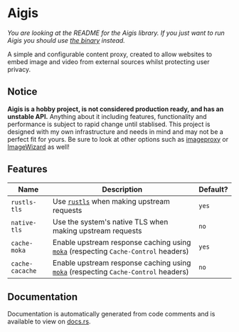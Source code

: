 # Aigis

*You are looking at the README for the Aigis library. If you just want to run Aigis you should use [the binary](https://crates.io/crates/aigis-bin) instead.*

A simple and configurable content proxy, created to allow websites to embed image and video from external sources whilst protecting user privacy.

## Notice

**Aigis is a hobby project, is not considered production ready, and has an unstable API.** Anything about it including features, functionality and performance is subject to rapid change until stablised. This project is designed with my own infrastructure and needs in mind and may not be a perfect fit for yours. Be sure to look at other options such as [imageproxy](https://github.com/willnorris/imageproxy) or [ImageWizard](https://github.com/usercode/ImageWizard) as well!

## Features

| Name | Description | Default? |
|------|-------------|----------|
| `rustls-tls` | Use [`rustls`](https://github.com/rustls/rustls) when making upstream requests | `yes`      |
| `native-tls` | Use the system's native TLS when making upstream requests | `no`     |
| `cache-moka` | Enable upstream response caching using [`moka`](https://github.com/moka-rs/moka) (respecting `Cache-Control` headers) | `yes`      |
| `cache-cacache` | Enable upstream response caching using [`moka`](https://github.com/zkat/cacache-rs) (respecting `Cache-Control` headers) | `no`      |

## Documentation

Documentation is automatically generated from code comments and is available to view on [docs.rs](https://docs.rs/releases/search?query=aigis).
